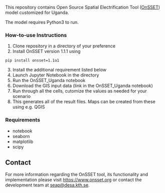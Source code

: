 
This repository contains Open Source Spatial Electrification Tool
([OnSSET](http://www.onsset.org/)) model customized for Uganda.

The model requires Python3 to run.

### How-to-use Instructions 

1. Clone repository in a directory of your preference
2. Install OnSSET version 1.1.1 using 
```
pip install onsset=1.1a1
```
3. Install the additional requirement listed below
4. Launch Jupyter Notebook in the directory
5. Run the OnSSET_Uganda notebook
6. Download the GIS input data (link in the OnSSET_Uganda notebook)
7. Run through all the cells, cutomize the values as needed for your scenario
8. This generates all of the result files. Maps can be created from these using e.g. QGIS

### Requirements
- notebook
- seaborn
- matplotlib
- scipy

## Contact
For more information regarding the OnSSET tool, its functionality and implementation
please visit https://www.onsset.org or contact the development team
at seap@desa.kth.se.
